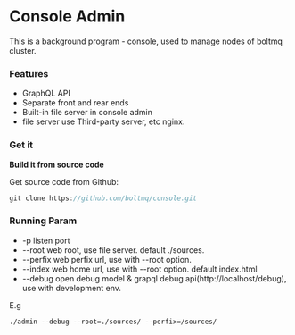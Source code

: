 # Console Admin

This is a background program - console, used to manage nodes of boltmq cluster.

### Features

* GraphQL API
* Separate front and rear ends
* Built-in file server in console admin
* file server use Third-party server, etc nginx.


### Get it

**Build it from source code**

Get source code from Github:
```Go
git clone https://github.com/boltmq/console.git
```


### Running Param

* -p listen port
* --root web root, use file server. default ./sources. 
* --perfix web perfix url, use with --root option.
* --index web home url, use with --root option. default index.html
* --debug open debug model & grapql debug api(http://localhost/debug), use with development env.

E.g
```
./admin --debug --root=./sources/ --perfix=/sources/
```
